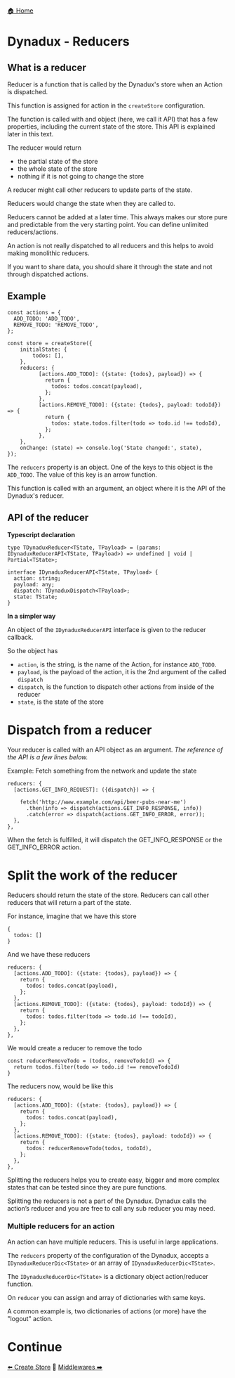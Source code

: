 [🏠 Home](../README.md)

# Dynadux - Reducers

## What is a reducer

Reducer is a function that is called by the Dynadux's store when an Action is dispatched.

This function is assigned for action in the `createStore` configuration.

The function is called with and object (here, we call it API) that has a few properties, including the current state of the store. This API is explained later in this text. 

The reducer would return 
- the partial state of the store
- the whole state of the store 
- nothing if it is not going to change the store

A reducer might call other reducers to update parts of the state. 

Reducers would change the state when they are called to.

Reducers cannot be added at a later time. This always makes our store pure and predictable from the very starting point. You can define unlimited reducers/actions.

An action is not really dispatched to all reducers and this helps to avoid making monolithic reducers. 

If you want to share data, you should share it through the state and not through dispatched actions.

## Example

```
const actions = {
  ADD_TODO: 'ADD_TODO',
  REMOVE_TODO: 'REMOVE_TODO',
};

const store = createStore({
    initialState: {
        todos: [],
    },
    reducers: {
          [actions.ADD_TODO]: ({state: {todos}, payload}) => {
            return {
              todos: todos.concat(payload),
            };
          },
          [actions.REMOVE_TODO]: ({state: {todos}, payload: todoId}) => {
            return {
              todos: state.todos.filter(todo => todo.id !== todoId),
            };
          },
    },
    onChange: (state) => console.log('State changed:', state),
});
```
The `reducers` property is an object.
One of the keys to this object is the `ADD_TODO`.
The value of this key is an arrow function.

This function is called with an argument, an object where it is the API of the Dynadux's reducer.  


## API of the reducer

**Typescript declaration**
```
type TDynaduxReducer<TState, TPayload> = (params: IDynaduxReducerAPI<TState, TPayload>) => undefined | void | Partial<TState>;

interface IDynaduxReducerAPI<TState, TPayload> {
  action: string;
  payload: any;
  dispatch: TDynaduxDispatch<TPayload>;
  state: TState;
}
```

**In a simpler way**

An object of the `IDynaduxReducerAPI` interface is given to the reducer callback.

So the object has
- `action`, is the string, is the name of the Action, for instance `ADD_TODO`.
- `payload`, is the payload of the action, it is the 2nd argument of the called `dispatch`
- `dispatch`, is the function to dispatch other actions from inside of the reducer
- `state`, is the state of the store 

# Dispatch from a reducer

Your reducer is called with an API object as an argument. _The reference of the API is a few lines below._

Example: Fetch something from the network and update the state


```
reducers: {
  [actions.GET_INFO_REQUEST]: ({dispatch}) => {
  
    fetch('http://www.example.com/api/beer-pubs-near-me')
      .then(info => dispatch(actions.GET_INFO_RESPONSE, info))
      .catch(error => dispatch(actions.GET_INFO_ERROR, error));
  },
},
```

When the fetch is fulfilled, it will dispatch the GET_INFO_RESPONSE or the GET_INFO_ERROR action.

# Split the work of the reducer

Reducers should return the state of the store. Reducers can call other reducers that will return a part of the state.

For instance, imagine that we have this store

```
{
  todos: []
}
```
And we have these reducers

```
reducers: {
  [actions.ADD_TODO]: ({state: {todos}, payload}) => {
    return {
      todos: todos.concat(payload),
    };
  },
  [actions.REMOVE_TODO]: ({state: {todos}, payload: todoId}) => {
    return {
      todos: todos.filter(todo => todo.id !== todoId),
    };
  },
},
```

We would create a reducer to remove the todo

```
const reducerRemoveTodo = (todos, removeTodoId) => {
  return todos.filter(todo => todo.id !== removeTodoId)
}
```
The reducers now, would be like this
```
reducers: {
  [actions.ADD_TODO]: ({state: {todos}, payload}) => {
    return {
      todos: todos.concat(payload),
    };
  },
  [actions.REMOVE_TODO]: ({state: {todos}, payload: todoId}) => {
    return {
      todos: reducerRemoveTodo(todos, todoId),
    };
  },
},
```

Splitting the reducers helps you to create easy, bigger and more complex states that can be tested since they are pure functions.

Splitting the reducers is not a part of the Dynadux. Dynadux calls the action’s reducer and you are free to call any sub reducer you may need.

### Multiple reducers for an action

An action can have multiple reducers. This is useful in large applications. 

The `reducers` property of the configuration of the Dynadux, accepts a `IDynaduxReducerDic<TState>` or an array of `IDynaduxReducerDic<TState>`.

The `IDynaduxReducerDic<TState>` is a dictionary object action/reducer function.

On `reducer` you can assign and array of dictionaries with same keys.

A common example is, two dictionaries of actions (or more) have the "logout" action.

# Continue

[⬅️ Create Store](./CreateStore.md) 🔶 [Middlewares ➡️](./Middlewares.md) 

